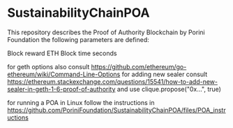 # SustainabilityChainPOA
This repository describes the Proof of Authority Blockchain by Porini Foundation 
the following parameters are defined:

Block reward          ETH
Block time            seconds


for geth options also consult https://github.com/ethereum/go-ethereum/wiki/Command-Line-Options
for adding new sealer consult https://ethereum.stackexchange.com/questions/15541/how-to-add-new-sealer-in-geth-1-6-proof-of-authority and use clique.propose("0x...", true)

for running a POA in Linux follow the instructions in https://github.com/PoriniFoundation/SustainabilityChainPOA/files/POA_instructions
